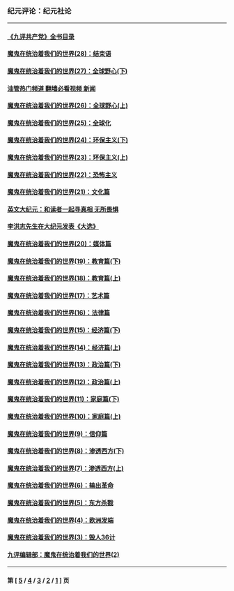 ### 纪元评论：纪元社论
---
#### [《九评共产党》全书目录](../../pages/nsc422/n13708085.md?04170330) 
#### [魔鬼在统治着我们的世界(28)：结束语](../../pages/nsc422/n10936246.md?04170330) 
#### [魔鬼在统治着我们的世界(27)：全球野心(下)](../../pages/nsc422/n10928319.md?04170330) 
#### [油管热门频道 翻墙必看视频 新闻](ok?04170330)
#### [魔鬼在统治着我们的世界(26)：全球野心(上)](../../pages/nsc422/n10900318.md?04170330) 
#### [魔鬼在统治着我们的世界(25)：全球化](../../pages/nsc422/n10788205.md?04170330) 
#### [魔鬼在统治着我们的世界(24)：环保主义(下)](../../pages/nsc422/n10695307.md?04170330) 
#### [魔鬼在统治着我们的世界(23)：环保主义(上)](../../pages/nsc422/n10688613.md?04170330) 
#### [魔鬼在统治着我们的世界(22)：恐怖主义](../../pages/nsc422/n10614727.md?04170330) 
#### [魔鬼在统治着我们的世界(21)：文化篇](../../pages/nsc422/n10597706.md?04170330) 
#### [英文大纪元：和读者一起寻真相 无所畏惧](../../pages/nsc422/n12542027.md?04170330) 
#### [李洪志先生在大纪元发表《大选》](../../pages/nsc422/n12534746.md?04170330) 
#### [魔鬼在统治着我们的世界(20)：媒体篇](../../pages/nsc422/n10586579.md?04170330) 
#### [魔鬼在统治着我们的世界(19)：教育篇(下)](../../pages/nsc422/n10564808.md?04170330) 
#### [魔鬼在统治着我们的世界(18)：教育篇(上)](../../pages/nsc422/n10526970.md?04170330) 
#### [魔鬼在统治着我们的世界(17)：艺术篇](../../pages/nsc422/n10499093.md?04170330) 
#### [魔鬼在统治着我们的世界(16)：法律篇](../../pages/nsc422/n10485969.md?04170330) 
#### [魔鬼在统治着我们的世界(15)：经济篇(下)](../../pages/nsc422/n10469975.md?04170330) 
#### [魔鬼在统治着我们的世界(14)：经济篇(上)](../../pages/nsc422/n10457370.md?04170330) 
#### [魔鬼在统治着我们的世界(13)：政治篇(下)](../../pages/nsc422/n10448270.md?04170330) 
#### [魔鬼在统治着我们的世界(12)：政治篇(上)](../../pages/nsc422/n10444576.md?04170330) 
#### [魔鬼在统治着我们的世界(11)：家庭篇(下)](../../pages/nsc422/n10440961.md?04170330) 
#### [魔鬼在统治着我们的世界(10)：家庭篇(上)](../../pages/nsc422/n10435448.md?04170330) 
#### [魔鬼在统治着我们的世界(9)：信仰篇](../../pages/nsc422/n10432159.md?04170330) 
#### [魔鬼在统治着我们的世界(8)：渗透西方(下)](../../pages/nsc422/n10429603.md?04170330) 
#### [魔鬼在统治着我们的世界(7)：渗透西方(上)](../../pages/nsc422/n10426013.md?04170330) 
#### [魔鬼在统治着我们的世界(6)：输出革命](../../pages/nsc422/n10421536.md?04170330) 
#### [魔鬼在统治着我们的世界(5)：东方杀戮](../../pages/nsc422/n10417707.md?04170330) 
#### [魔鬼在统治着我们的世界(4)：欧洲发端](../../pages/nsc422/n10414890.md?04170330) 
#### [魔鬼在统治着我们的世界(3)：毁人36计](../../pages/nsc422/n10411583.md?04170330) 
#### [九评编辑部：魔鬼在统治着我们的世界(2)](../../pages/nsc422/n10410036.md?04170330) 

---
#### 第 [ [5](./5.md?04170330) / [4](./4.md?04170330) / [3](./3.md?04170330) / [2](./2.md?04170330) / [1](./1.md?04170330) ] 页
